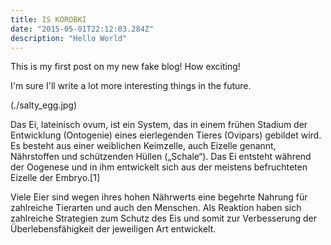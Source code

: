```yaml
---
title: IS KOROBKI
date: "2015-05-01T22:12:03.284Z"
description: "Hello World"
---
```


This is my first post on my new fake blog! How exciting!

I'm sure I'll write a lot more interesting things in the future.


(./salty_egg.jpg)

Das Ei, lateinisch ovum, ist ein System, das in einem frühen Stadium der Entwicklung (Ontogenie) eines eierlegenden Tieres (Ovipars) gebildet wird. Es besteht aus einer weiblichen Keimzelle, auch Eizelle genannt, Nährstoffen und schützenden Hüllen („Schale“). Das Ei entsteht während der Oogenese und in ihm entwickelt sich aus der meistens befruchteten Eizelle der Embryo.[1]

Viele Eier sind wegen ihres hohen Nährwerts eine begehrte Nahrung für zahlreiche Tierarten und auch den Menschen. Als Reaktion haben sich zahlreiche Strategien zum Schutz des Eis und somit zur Verbesserung der Überlebensfähigkeit der jeweiligen Art entwickelt.














